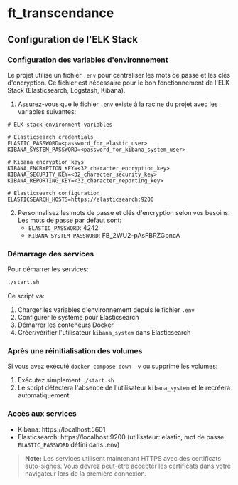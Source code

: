 # ft_transcendance

## Configuration de l'ELK Stack

### Configuration des variables d'environnement

Le projet utilise un fichier `.env` pour centraliser les mots de passe et les clés d'encryption. Ce fichier est nécessaire pour le bon fonctionnement de l'ELK Stack (Elasticsearch, Logstash, Kibana).

1. Assurez-vous que le fichier `.env` existe à la racine du projet avec les variables suivantes:

```properties
# ELK stack environment variables

# Elasticsearch credentials
ELASTIC_PASSWORD=<password_for_elastic_user>
KIBANA_SYSTEM_PASSWORD=<password_for_kibana_system_user>

# Kibana encryption keys
KIBANA_ENCRYPTION_KEY=<32_character_encryption_key>
KIBANA_SECURITY_KEY=<32_character_security_key>
KIBANA_REPORTING_KEY=<32_character_reporting_key>

# Elasticsearch configuration
ELASTICSEARCH_HOSTS=https://elasticsearch:9200
```

2. Personnalisez les mots de passe et clés d'encryption selon vos besoins. Les mots de passe par défaut sont:
   - `ELASTIC_PASSWORD`: 4242
   - `KIBANA_SYSTEM_PASSWORD`: FB_2WU2-pAsFBRZGpncA

### Démarrage des services

Pour démarrer les services:

```bash
./start.sh
```

Ce script va:
1. Charger les variables d'environnement depuis le fichier `.env`
2. Configurer le système pour Elasticsearch
3. Démarrer les conteneurs Docker
4. Créer/vérifier l'utilisateur `kibana_system` dans Elasticsearch

### Après une réinitialisation des volumes

Si vous avez exécuté `docker compose down -v` ou supprimé les volumes:

1. Exécutez simplement `./start.sh`
2. Le script détectera l'absence de l'utilisateur `kibana_system` et le recréera automatiquement

### Accès aux services

- Kibana: https://localhost:5601
- Elasticsearch: https://localhost:9200 (utilisateur: elastic, mot de passe: `ELASTIC_PASSWORD` défini dans .env)

> **Note:** Les services utilisent maintenant HTTPS avec des certificats auto-signés. Vous devrez peut-être accepter les certificats dans votre navigateur lors de la première connexion.